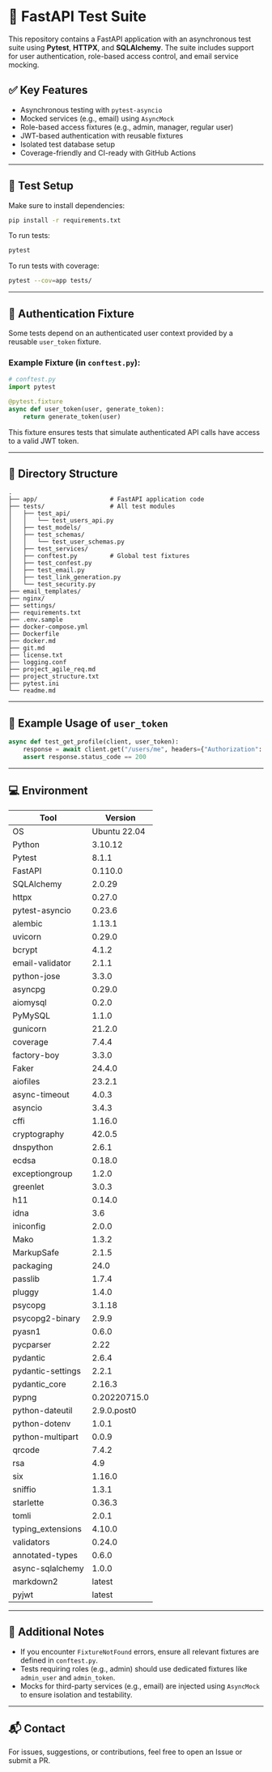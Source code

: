 # 🧪 FastAPI Test Suite

This repository contains a FastAPI application with an asynchronous test suite using **Pytest**, **HTTPX**, and **SQLAlchemy**. The suite includes support for user authentication, role-based access control, and email service mocking.

## ✅ Key Features

- Asynchronous testing with `pytest-asyncio`
- Mocked services (e.g., email) using `AsyncMock`
- Role-based access fixtures (e.g., admin, manager, regular user)
- JWT-based authentication with reusable fixtures
- Isolated test database setup
- Coverage-friendly and CI-ready with GitHub Actions

---

## 🔧 Test Setup

Make sure to install dependencies:

```bash
pip install -r requirements.txt
```

To run tests:

```bash
pytest
```

To run tests with coverage:

```bash
pytest --cov=app tests/
```

---

## 🔐 Authentication Fixture

Some tests depend on an authenticated user context provided by a reusable `user_token` fixture.

### Example Fixture (in `conftest.py`):

```python
# conftest.py
import pytest

@pytest.fixture
async def user_token(user, generate_token):
    return generate_token(user)
```

This fixture ensures tests that simulate authenticated API calls have access to a valid JWT token.

---

## 📁 Directory Structure

```text
.
├── app/                    # FastAPI application code
├── tests/                  # All test modules
│   ├── test_api/
│   │   └── test_users_api.py
│   ├── test_models/
│   ├── test_schemas/
│   │   └── test_user_schemas.py
│   ├── test_services/
│   ├── conftest.py         # Global test fixtures
│   ├── test_confest.py
│   ├── test_email.py
│   ├── test_link_generation.py
│   └── test_security.py
├── email_templates/
├── nginx/
├── settings/
├── requirements.txt
├── .env.sample
├── docker-compose.yml
├── Dockerfile
├── docker.md
├── git.md
├── license.txt
├── logging.conf
├── project_agile_req.md
├── project_structure.txt
├── pytest.ini
└── readme.md
```

---

## 🧪 Example Usage of `user_token`

```python
async def test_get_profile(client, user_token):
    response = await client.get("/users/me", headers={"Authorization": f"Bearer {user_token}"})
    assert response.status_code == 200
```

---

## 💻 Environment

| Tool              | Version         |
|-------------------|------------------|
| OS                | Ubuntu 22.04     |
| Python            | 3.10.12          |
| Pytest            | 8.1.1            |
| FastAPI           | 0.110.0          |
| SQLAlchemy        | 2.0.29           |
| httpx             | 0.27.0           |
| pytest-asyncio    | 0.23.6           |
| alembic           | 1.13.1           |
| uvicorn           | 0.29.0           |
| bcrypt            | 4.1.2            |
| email-validator   | 2.1.1            |
| python-jose       | 3.3.0            |
| asyncpg           | 0.29.0           |
| aiomysql          | 0.2.0            |
| PyMySQL           | 1.1.0            |
| gunicorn          | 21.2.0           |
| coverage          | 7.4.4            |
| factory-boy       | 3.3.0            |
| Faker             | 24.4.0           |
| aiofiles          | 23.2.1           |
| async-timeout     | 4.0.3            |
| asyncio           | 3.4.3            |
| cffi              | 1.16.0           |
| cryptography      | 42.0.5           |
| dnspython         | 2.6.1            |
| ecdsa             | 0.18.0           |
| exceptiongroup    | 1.2.0            |
| greenlet          | 3.0.3            |
| h11               | 0.14.0           |
| idna              | 3.6              |
| iniconfig         | 2.0.0            |
| Mako              | 1.3.2            |
| MarkupSafe        | 2.1.5            |
| packaging         | 24.0             |
| passlib           | 1.7.4            |
| pluggy            | 1.4.0            |
| psycopg           | 3.1.18           |
| psycopg2-binary   | 2.9.9            |
| pyasn1            | 0.6.0            |
| pycparser         | 2.22             |
| pydantic          | 2.6.4            |
| pydantic-settings | 2.2.1            |
| pydantic_core     | 2.16.3           |
| pypng             | 0.20220715.0     |
| python-dateutil   | 2.9.0.post0      |
| python-dotenv     | 1.0.1            |
| python-multipart  | 0.0.9            |
| qrcode            | 7.4.2            |
| rsa               | 4.9              |
| six               | 1.16.0           |
| sniffio           | 1.3.1            |
| starlette         | 0.36.3           |
| tomli             | 2.0.1            |
| typing_extensions | 4.10.0           |
| validators        | 0.24.0           |
| annotated-types   | 0.6.0            |
| async-sqlalchemy  | 1.0.0            |
| markdown2         | latest           |
| pyjwt             | latest           |

---

## 🧹 Additional Notes

- If you encounter `FixtureNotFound` errors, ensure all relevant fixtures are defined in `conftest.py`.
- Tests requiring roles (e.g., admin) should use dedicated fixtures like `admin_user` and `admin_token`.
- Mocks for third-party services (e.g., email) are injected using `AsyncMock` to ensure isolation and testability.

---

## 📬 Contact

For issues, suggestions, or contributions, feel free to open an Issue or submit a PR.